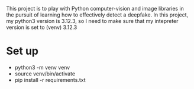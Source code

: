 This project is to play with Python computer-vision and image libraries in the pursuit of learning how to effectively detect a deepfake.
In this project, my python3 version is 3.12.3, so I need to make sure that my intepreter version is set to (venv) 3.12.3

# Set up
- python3 -m venv venv
- source venv/bin/activate
- pip install -r requirements.txt